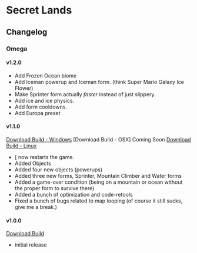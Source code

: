 # Secret Lands

## Changelog
### Omega
#### v1.2.0
- Add Frozen Ocean biome
- Add Iceman powerup and Iceman form. (think Super Mario Galaxy Ice Flower)
- Make Sprinter form actually *faster* instead of just slippery.
- Add ice and ice physics.
- Add form cooldowns.
- Add Europa preset
#### v1.1.0
[Download Build - Windows](https://github.com/TeamCstudios/SecretLands/raw/master/builds/omega/thesecretlands-omega-1-1-0-WINDOWS.zip)
[Download Build - OSX] Coming Soon
[Download Build - Linux](https://github.com/TeamCstudios/SecretLands/raw/master/builds/omega/thesecretlands-omega-1-1-0-LINUX.zip)
- [ now restarts the game.
- Added Objects
- Added four new objects (powerups)
- Added three new forms, Sprinter, Mountain Climber and Water forms
- Added a game-over condition (being on a mountain or ocean without the proper form to survive there)
- Added a bunch of optimization and code-retools
- Fixed a bunch of bugs related to map looping (of course it still sucks, give me a break.)
#### v1.0.0
[Download Build](https://github.com/TeamCstudios/SecretLands/raw/master/builds/omega/thesecretlands-omega-1-0-0.zip)
- initial release
